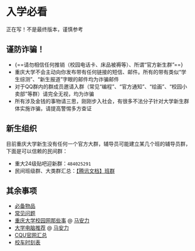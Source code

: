 # 入学必看
正在写！不是最终版本，谨慎参考  

## 谨防诈骗！
- {==请勿相信任何推销（校园电话卡、床品被褥等）、所谓“官方新生群”==}
- 重庆大学不会主动向你发布带有任何链接的短信、邮件。所有的带有类似“学生综测”、“新生报道”字眼的邮件均为诈骗邮件
- 对于QQ群内的群成员邀请入群（常见“编程”、“官方通知”、“绘画”、“校园小卖部”等群）请完全无视，均为诈骗
- 所有涉及金钱的事物请三思，刚刚步入社会，有很多不法分子针对大学新生群体实施诈骗，请提高警惕多方查证

## 新生组织
目前重庆大学新生没有任何一个官方大群，辅导员可能建立某几个班的辅导员群，下面是可以信赖的民间群：  

- 重大24级贴吧迎新群：`484025291`
- 民间班级群、大类群汇总：[【腾讯文档】班群](https://docs.qq.com/sheet/DV3ZBVVBuVGN4U0di)

## 其余事项
- [必备物品](必备物品.md)  
- [常见问题](常见问题.md)
- [重庆大学校园网那些事](重庆大学校园网那些事.md) @ [马安力](../../contributor/马安力.md)  
- [大学电脑推荐](大学电脑推荐.md) @ [马安力](../../contributor/马安力.md)  
- [CQU官网汇总](../CQU官网汇总.md)  
- [校车时刻表](../../life/校车时刻表.md)